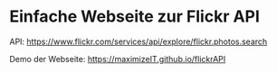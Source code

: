 # Einfache Webseite zur Flickr API
API: https://www.flickr.com/services/api/explore/flickr.photos.search

Demo der Webseite: https://maximizeIT.github.io/flickrAPI
